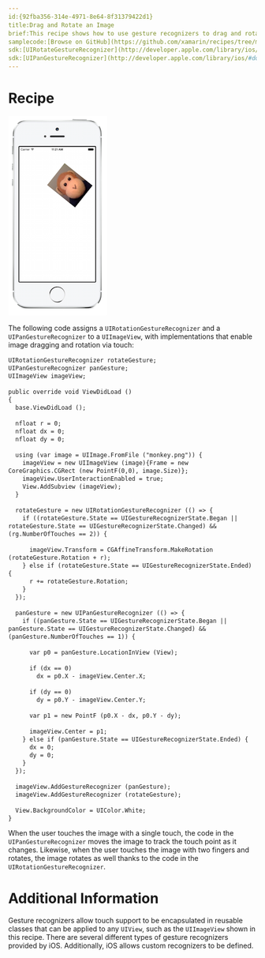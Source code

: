 ```yaml
---
id:{92fba356-314e-4971-8e64-8f31379422d1}  
title:Drag and Rotate an Image  
brief:This recipe shows how to use gesture recognizers to drag and rotate an image.  
samplecode:[Browse on GitHub](https://github.com/xamarin/recipes/tree/master/ios/input/touch/drag_rotate_image)  
sdk:[UIRotateGestureRecognizer](http://developer.apple.com/library/ios/#documentation/UIKit/Reference/UIRotateGestureRecognizer_Class/Reference/Reference.html)  
sdk:[UIPanGestureRecognizer](http://developer.apple.com/library/ios/#documentation/UIKit/Reference/UIPanGestureRecognizer_Class/Reference/Reference.html)  
---
```


<a name="Recipe" class="injected"></a>


# Recipe

 [ ![](Images/DragRotateImage.png)](Images/DragRotateImage.png)

The following code assigns a `UIRotationGestureRecognizer` and a `UIPanGestureRecognizer` to a `UIImageView`, with implementations that enable image dragging and rotation via touch:

```
UIRotationGestureRecognizer rotateGesture;
UIPanGestureRecognizer panGesture;
UIImageView imageView;

public override void ViewDidLoad ()
{
  base.ViewDidLoad ();

  nfloat r = 0;
  nfloat dx = 0;
  nfloat dy = 0;

  using (var image = UIImage.FromFile ("monkey.png")) {
    imageView = new UIImageView (image){Frame = new CoreGraphics.CGRect (new PointF(0,0), image.Size)};
    imageView.UserInteractionEnabled = true;
    View.AddSubview (imageView);
  }

  rotateGesture = new UIRotationGestureRecognizer (() => {
    if ((rotateGesture.State == UIGestureRecognizerState.Began || rotateGesture.State == UIGestureRecognizerState.Changed) && (rg.NumberOfTouches == 2)) {

      imageView.Transform = CGAffineTransform.MakeRotation (rotateGesture.Rotation + r);
    } else if (rotateGesture.State == UIGestureRecognizerState.Ended) {
      r += rotateGesture.Rotation;
    }
  });

  panGesture = new UIPanGestureRecognizer (() => {
    if ((panGesture.State == UIGestureRecognizerState.Began || panGesture.State == UIGestureRecognizerState.Changed) && (panGesture.NumberOfTouches == 1)) {

      var p0 = panGesture.LocationInView (View);

      if (dx == 0)
        dx = p0.X - imageView.Center.X;

      if (dy == 0)
        dy = p0.Y - imageView.Center.Y;

      var p1 = new PointF (p0.X - dx, p0.Y - dy);

      imageView.Center = p1;
    } else if (panGesture.State == UIGestureRecognizerState.Ended) {
      dx = 0;
      dy = 0;
    }
  });

  imageView.AddGestureRecognizer (panGesture);
  imageView.AddGestureRecognizer (rotateGesture);

  View.BackgroundColor = UIColor.White;
}
```

When the user touches the image with a single touch, the code in the `UIPanGestureRecognizer` moves the image to track the touch point as it changes. Likewise, when the user touches the image with two fingers and rotates, the image rotates as well thanks to the code in the `UIRotationGestureRecognizer`.

 <a name="Additional_Information" class="injected"></a>


# Additional Information

Gesture recognizers allow touch support to be encapsulated in reusable classes that can be applied to any `UIView`, such as the `UIImageView` shown in this recipe. There are several different types of gesture recognizers provided by iOS. Additionally, iOS allows custom recognizers to be defined.